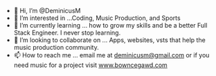 - 👋 Hi, I’m @DeminicusM
- 👀 I’m interested in ...Coding, Music Production, and Sports
- 🌱 I’m currently learning ... how to grow my skills and be a better Full Stack Engineer. I never stop learning. 
- 💞️ I’m looking to collaborate on ... Apps, websites, vsts that help the music production community. 
- 📫 How to reach me ... email me at deminicusm@gmail.com or if you need music for a project visit www.bowncegawd.com

